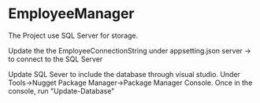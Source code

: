 # EmployeeManager
The Project use SQL Server for storage.

Update the the EmployeeConnectionString under appsetting.json 
  server -> to connect to the SQL Server

Update SQL Sever to include the database through visual studio.
  Under Tools->Nugget Package Manager->Package Manager Console.
  Once in the console, run "Update-Database"

